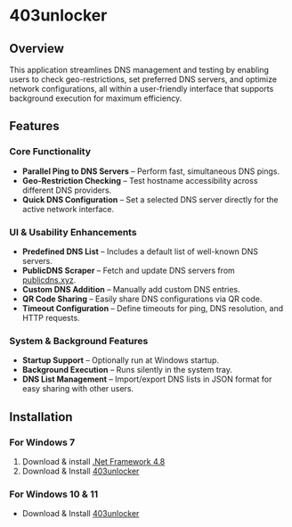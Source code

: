 # 403unlocker

## Overview
This application streamlines DNS management and testing by enabling users to check geo-restrictions, set preferred DNS servers, and optimize network configurations, all within a user-friendly interface that supports background execution for maximum efficiency.

## Features
### Core Functionality
- **Parallel Ping to DNS Servers** – Perform fast, simultaneous DNS pings.
- **Geo-Restriction Checking** – Test hostname accessibility across different DNS providers.
- **Quick DNS Configuration** – Set a selected DNS server directly for the active network interface.

### UI & Usability Enhancements
- **Predefined DNS List** – Includes a default list of well-known DNS servers.
- **PublicDNS Scraper** – Fetch and update DNS servers from [publicdns.xyz](https://publicdns.xyz).
- **Custom DNS Addition** – Manually add custom DNS entries.
- **QR Code Sharing** – Easily share DNS configurations via QR code.
- **Timeout Configuration** – Define timeouts for ping, DNS resolution, and HTTP requests.

### System & Background Features
- **Startup Support** – Optionally run at Windows startup.
- **Background Execution** – Runs silently in the system tray.
- **DNS List Management** – Import/export DNS lists in JSON format for easy sharing with other users.

## Installation
### For Windows 7
1. ِDownload & install [.Net Framework 4.8](https://dotnet.microsoft.com/en-us/download/dotnet-framework/thank-you/net48-offline-installer)
2. Download & Install [403unlocker](https://github.com/ALiMoradzade/403unlocker/releases)

### For Windows 10 & 11
- Download & Install [403unlocker](https://github.com/ALiMoradzade/403unlocker/releases)
